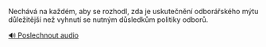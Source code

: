 
Nechává na každém, aby se rozhodl, zda je uskutečnění odborářského mýtu důležitější než vyhnutí se nutným důsledkům politiky odborů.

[🔊 Poslechnout audio](/data/7-paragraphs/audio/chapter_169/para_003-Nechv-na-kadm-aby-se-rozhodl-zda-je-uskuten.mp3)
